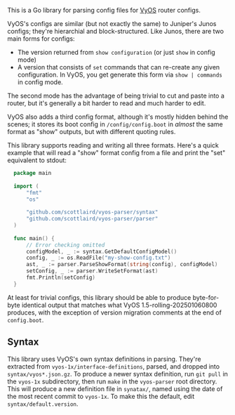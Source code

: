 This is a Go library for parsing config files for
[VyOS](https://vyos.io) router configs.

VyOS's configs are similar (but not exactly the same) to Juniper's
Junos configs; they're hierarchial and block-structured.  Like Junos,
there are two main forms for configs:

- The version returned from `show configuration` (or just `show` in config mode)
- A version that consists of `set` commands that can re-create any
  given configuration.  In VyOS, you get generate this form via `show
  | commands` in config mode.

The second mode has the advantage of being trivial to cut and paste
into a router, but it's generally a bit harder to read and much harder
to edit.

VyOS also adds a third config format, although it's mostly hidden
behind the scenes; it stores its boot config in `/config/config.boot`
in *almost* the same format as "show" outputs, but with different
quoting rules.

This library supports reading and writing all three formats.  Here's a
quick example that will read a "show" format config from a file and
print the "set" equivalent to stdout:

```go
  package main
  
  import (
      "fmt"
      "os"
      
      "github.com/scottlaird/vyos-parser/syntax"
      "github.com/scottlaird/vyos-parser/parser"
  )
  
  func main() {
      // Error checking omitted
      configModel, _ := syntax.GetDefaultConfigModel()
      config, _ := os.ReadFile("my-show-config.txt")
      ast, _ := parser.ParseShowFormat(string(config), configModel)
      setConfig, _ := parser.WriteSetFormat(ast)
      fmt.Println(setConfig)
  }
```

At least for trivial configs, this library should be able to produce
byte-for-byte identical output that matches what VyOS
1.5-rolling-202501060800 produces, with the exception of version
migration comments at the end of `config.boot`.

## Syntax

This library uses VyOS's own syntax definitions in parsing.  They're
extracted from `vyos-1x/interface-definitions`, parsed, and dropped
into `syntax/vyos*.json.gz`.  To produce a newer syntax definition,
run `git pull` in the `vyos-1x` subdirectory, then run `make` in the
`vyos-parser` root directory.  This will produce a new definition file
in `synatax/`, named using the date of the most recent commit to
`vyos-1x`.  To make this the default, edit `syntax/default.version`.

